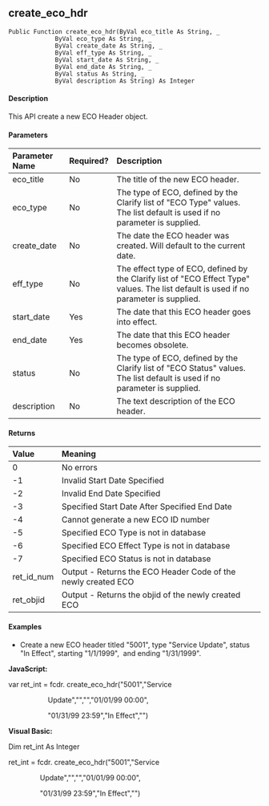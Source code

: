 create_eco_hdr
----------------

```
Public Function create_eco_hdr(ByVal eco_title As String, _
             ByVal eco_type As String, _
             ByVal create_date As String, _
             ByVal eff_type As String, _
             ByVal start_date As String, _
             ByVal end_date As String, _
             ByVal status As String, _
             ByVal description As String) As Integer
```

#### Description

This API create a new ECO Header object.

#### Parameters

| Parameter Name | Required? | Description |
|:--- |:--- |:--- |
| eco_title | No | The title of the new ECO header. |
| eco_type | No | The type of ECO, defined by the Clarify list of "ECO Type" values. The list default is used if no parameter is supplied. |
| create_date | No | The date the ECO header was created. Will default to the current date. |
| eff_type | No | The effect type of ECO, defined by the Clarify list of "ECO Effect Type" values. The list default is used if no parameter is supplied. |
| start_date | Yes | The date that this ECO header goes into effect. |
| end_date | Yes | The date that this ECO header becomes obsolete. |
| status | No | The type of ECO, defined by the Clarify list of "ECO Status" values. The list default is used if no parameter is supplied. |
| description | No | The text description of the ECO header. |

#### Returns

| Value | Meaning |
|:--- |:--- |
| 0 | No errors |
| -1 | Invalid Start Date Specified |
| -2 | Invalid End Date Specified |
| -3 | Specified Start Date After Specified End Date |
| -4 | Cannot generate a new ECO ID number |
| -5 | Specified ECO Type is not in database |
| -6 | Specified ECO Effect Type is not in database |
| -7 | Specified ECO Status is not in database |
| ret_id_num | Output - Returns the ECO Header Code of the newly created ECO |
| ret_objid | Output - Returns the objid of the newly created ECO |

#### Examples

*  Create a new ECO header titled "5001", type "Service Update", status "In Effect", starting "1/1/1999",  and ending "1/31/1999".

**JavaScript:**

var ret_int = fcdr. create_eco_hdr("5001","Service

                    Update","","","01/01/99 00:00",

                    "01/31/99 23:59","In Effect","")

**Visual Basic:**

Dim ret_int As Integer

ret_int = fcdr. create_eco_hdr("5001","Service

                Update","","","01/01/99 00:00",

                "01/31/99 23:59","In Effect","")